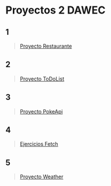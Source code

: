 # Proyectos 2 DAWEC

## 1

> [Proyecto Restaurante](https://github.com/AbelMP17/Projects2DAW_DAWEC/tree/master/examen-dwec-dic23-Final)

## 2

> [Proyecto ToDoList](https://github.com/AbelMP17/Projects2DAW_DAWEC/tree/master/ToDoList)

## 3

> [Proyecto PokeApi](https://github.com/AbelMP17/Projects2DAW_DAWEC/tree/master/pokeApiV3)

## 4

> [Ejercicios Fetch](https://github.com/AbelMP17/Projects2DAW_DAWEC/tree/master/promesas_fetch)

## 5

> [Proyecto Weather](https://github.com/AbelMP17/Projects2DAW_DAWEC/tree/master/weatherProject)
